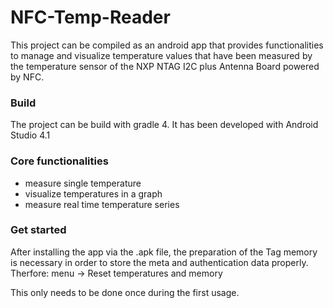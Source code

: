 # NFC-Temp-Reader
This project can be compiled as an android app that provides functionalities to manage and visualize temperature values that have been measured by the temperature sensor of the NXP NTAG I2C plus Antenna Board powered by NFC.

### Build
The project can be build with gradle 4. It has been developed with Android Studio 4.1 

### Core functionalities
* measure single temperature
* visualize temperatures in a graph
* measure real time temperature series

### Get started
After installing the app via the .apk file, the preparation of the Tag memory is necessary in order to store the meta and authentication data properly. 
Therfore: menu -> Reset temperatures and memory

This only needs to be done once during the first usage.


